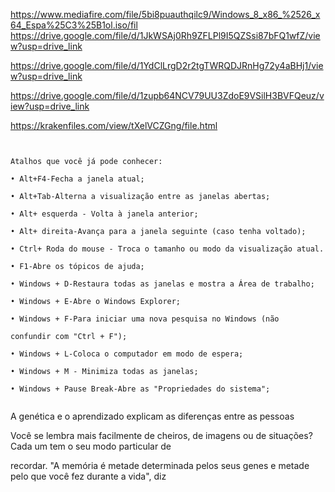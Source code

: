 https://www.mediafire.com/file/5bi8puauthqilc9/Windows_8_x86_%2526_x64_Espa%25C3%25B1ol.iso/fil
https://drive.google.com/file/d/1JkWSAj0Rh9ZFLPl9I5QZSsi87bFQ1wfZ/view?usp=drive_link

https://drive.google.com/file/d/1YdClLrgD2r2tgTWRQDJRnHg72y4aBHj1/view?usp=drive_link

https://drive.google.com/file/d/1zupb64NCV79UU3ZdoE9VSilH3BVFQeuz/view?usp=drive_link

https://krakenfiles.com/view/tXelVCZGng/file.html

```


Atalhos que você já pode conhecer:

• Alt+F4-Fecha a janela atual;

• Alt+Tab-Alterna a visualização entre as janelas abertas;

• Alt+ esquerda - Volta à janela anterior;

• Alt+ direita-Avança para a janela seguinte (caso tenha voltado);

• Ctrl+ Roda do mouse - Troca o tamanho ou modo da visualização atual.

• F1-Abre os tópicos de ajuda;

• Windows + D-Restaura todas as janelas e mostra a Área de trabalho;

• Windows + E-Abre o Windows Explorer;

• Windows + F-Para iniciar uma nova pesquisa no Windows (não

confundir com "Ctrl + F");

• Windows + L-Coloca o computador em modo de espera;

• Windows + M - Minimiza todas as janelas;

• Windows + Pause Break-Abre as "Propriedades do sistema";


```

A genética e o aprendizado explicam as diferenças entre as pessoas

Você se lembra mais facilmente de cheiros, de imagens ou de situações? Cada um tem o seu modo particular de

recordar. "A memória é metade determinada pelos seus genes e metade pelo que você fez durante a vida", diz

